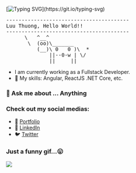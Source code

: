 
[![Typing SVG](https://readme-typing-svg.herokuapp.com?font=Fira+Code&color=C50F0F&center=true&vCenter=true&multiline=true&width=600&height=200&lines=Hello+%2C+I'm+Thuong+;Welcome+to+my+profile+And+have+a+nice+day+!)](https://git.io/typing-svg)
<pre>
----------------------------------------
<span>Luu Thuong, Hello World!!</span>
----------------------------------------
      \   ^__^
       \  (oo)\_______
          (__)\ 0   0 )\  *
              ||--0-w | \/
              ||     ||
</pre>

- I am currently working as a Fullstack Developer.
- 🌱 My skills: Angular, ReactJS .NET Core, etc. 
### 💬 Ask me about ... Anything

### Check out my social medias:

- 💬 [Portfolio](https://luuthuong.web.app)
- 🔗 [LinkedIn](https://www.linkedin.com/in/lthuong200200/)
- 🐦 [Twitter](https://twitter.com/LThuong2000)

### Just a funny gif...😛
![](https://media.giphy.com/media/13GIgrGdslD9oQ/giphy.gif)
